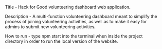 Title - Hack for Good volunteering dashboard web application.


Description - A multi-function volunteering dashboard meant to simplify the process of joining volunteering activities, as well as to make it easy for admins to submit new volunteering activities.


How to run - type npm start into the terminal when inside the project directory in order to run the local version of the website.
